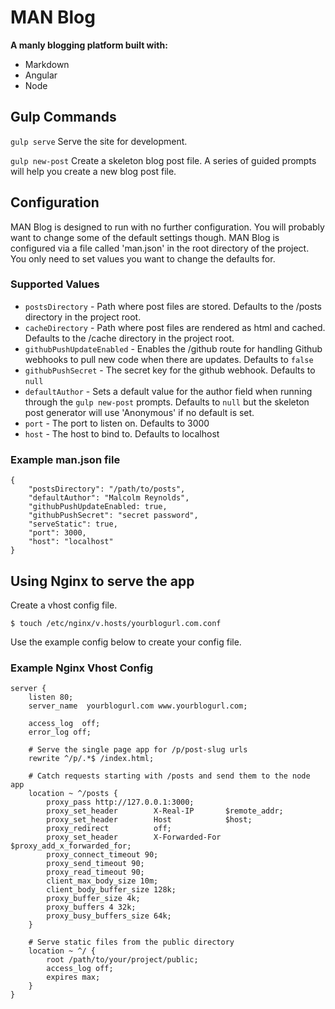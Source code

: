 # MAN Blog

**A manly blogging platform built with:**
- Markdown
- Angular
- Node

## Gulp Commands

```gulp serve```
Serve the site for development.

```gulp new-post```
Create a skeleton blog post file. A series of guided prompts will help you create a new blog post file.

## Configuration
MAN Blog is designed to run with no further configuration. You will probably want to change some of the default settings though. MAN Blog is configured via a file called 'man.json' in the root directory of the project. You only need to set values you want to change the defaults for.

### Supported Values
- ```postsDirectory``` - Path where post files are stored. Defaults to the /posts directory in the project root.
- ```cacheDirectory``` - Path where post files are rendered as html and cached. Defaults to the /cache directory in the project root.
- ```githubPushUpdateEnabled``` - Enables the /github route for handling Github webhooks to pull new code when there are updates. Defaults to ```false```
- ```githubPushSecret``` - The secret key for the github webhook. Defaults to ```null```
- ```defaultAuthor``` - Sets a default value for the author field when running through the ```gulp new-post``` prompts. Defaults to ```null``` but the skeleton post generator will use 'Anonymous' if no default is set.
- ```port``` - The port to listen on. Defaults to 3000
- ```host``` - The host to bind to. Defaults to localhost


### Example man.json file

````
{
	"postsDirectory": "/path/to/posts",
	"defaultAuthor": "Malcolm Reynolds",
	"githubPushUpdateEnabled: true,
	"githubPushSecret": "secret password",
	"serveStatic": true,
	"port": 3000,
	"host": "localhost"
}
````

## Using Nginx to serve the app 
Create a vhost config file.

````
$ touch /etc/nginx/v.hosts/yourblogurl.com.conf 
````

Use the example config below to create your config file.

### Example Nginx Vhost Config

```
server {
    listen 80;
    server_name  yourblogurl.com www.yourblogurl.com;

    access_log  off;
    error_log off;
    
    # Serve the single page app for /p/post-slug urls
    rewrite ^/p/.*$ /index.html;

    # Catch requests starting with /posts and send them to the node app
    location ~ ^/posts {
        proxy_pass http://127.0.0.1:3000;
        proxy_set_header        X-Real-IP       $remote_addr;
        proxy_set_header        Host            $host;
        proxy_redirect          off;
        proxy_set_header        X-Forwarded-For $proxy_add_x_forwarded_for;
        proxy_connect_timeout 90;
        proxy_send_timeout 90;
        proxy_read_timeout 90;
        client_max_body_size 10m;
        client_body_buffer_size 128k;
        proxy_buffer_size 4k;
        proxy_buffers 4 32k;
        proxy_busy_buffers_size 64k;
    }

    # Serve static files from the public directory
    location ~ ^/ {
        root /path/to/your/project/public;
        access_log off;
        expires max;
    }
}
```
